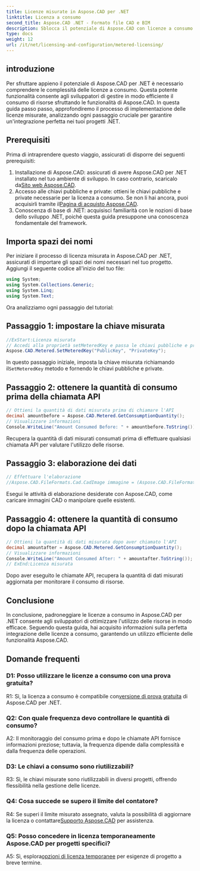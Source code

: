```yaml
---
title: Licenze misurate in Aspose.CAD per .NET
linktitle: Licenza a consumo
second_title: Aspose.CAD .NET - Formato file CAD e BIM
description: Sblocca il potenziale di Aspose.CAD con licenze a consumo in .NET. Ottimizza l'utilizzo delle risorse senza problemi. Esplora la nostra guida passo passo.
type: docs
weight: 12
url: /it/net/licensing-and-configuration/metered-licensing/
---
```

## introduzione

Per sfruttare appieno il potenziale di Aspose.CAD per .NET è necessario comprendere le complessità delle licenze a consumo. Questa potente funzionalità consente agli sviluppatori di gestire in modo efficiente il consumo di risorse sfruttando le funzionalità di Aspose.CAD. In questa guida passo passo, approfondiremo il processo di implementazione delle licenze misurate, analizzando ogni passaggio cruciale per garantire un'integrazione perfetta nei tuoi progetti .NET.

## Prerequisiti

Prima di intraprendere questo viaggio, assicurati di disporre dei seguenti prerequisiti:
1.  Installazione di Aspose.CAD: assicurati di avere Aspose.CAD per .NET installato nel tuo ambiente di sviluppo. In caso contrario, scaricalo da[Sito web Aspose.CAD](https://releases.aspose.com/cad/net/).
2.  Accesso alle chiavi pubbliche e private: ottieni le chiavi pubbliche e private necessarie per la licenza a consumo. Se non li hai ancora, puoi acquisirli tramite il[Pagina di acquisto Aspose.CAD](https://purchase.aspose.com/buy).
3. Conoscenza di base di .NET: acquisisci familiarità con le nozioni di base dello sviluppo .NET, poiché questa guida presuppone una conoscenza fondamentale del framework.

## Importa spazi dei nomi

Per iniziare il processo di licenza misurata in Aspose.CAD per .NET, assicurati di importare gli spazi dei nomi necessari nel tuo progetto. Aggiungi il seguente codice all'inizio del tuo file:
```csharp
using System;
using System.Collections.Generic;
using System.Linq;
using System.Text;
```

Ora analizziamo ogni passaggio del tutorial:

## Passaggio 1: impostare la chiave misurata

```csharp
//ExStart:Licenza misurata
// Accedi alla proprietà setMeteredKey e passa le chiavi pubbliche e private come parametri
Aspose.CAD.Metered.SetMeteredKey("PublicKey", "PrivateKey");
```

 In questo passaggio iniziale, imposta la chiave misurata richiamando il`SetMeteredKey` metodo e fornendo le chiavi pubbliche e private.

## Passaggio 2: ottenere la quantità di consumo prima della chiamata API

```csharp
// Ottieni la quantità di dati misurata prima di chiamare l'API
decimal amountbefore = Aspose.CAD.Metered.GetConsumptionQuantity();
// Visualizzare informazioni
Console.WriteLine("Amount Consumed Before: " + amountbefore.ToString());
```

Recupera la quantità di dati misurati consumati prima di effettuare qualsiasi chiamata API per valutare l'utilizzo delle risorse.

## Passaggio 3: elaborazione dei dati

```csharp
// Effettuare l'elaborazione
//Aspose.CAD.FileFormats.Cad.CadImage immagine = (Aspose.CAD.FileFormats.Cad.CadImage)Aspose.CAD.Image.load("BlockRefDgn.dwg");
```

Esegui le attività di elaborazione desiderate con Aspose.CAD, come caricare immagini CAD o manipolare quelle esistenti.

## Passaggio 4: ottenere la quantità di consumo dopo la chiamata API

```csharp
// Ottieni la quantità di dati misurata dopo aver chiamato l'API
decimal amountafter = Aspose.CAD.Metered.GetConsumptionQuantity();
// Visualizzare informazioni
Console.WriteLine("Amount Consumed After: " + amountafter.ToString());
// ExEnd:Licenza misurata
```

Dopo aver eseguito le chiamate API, recupera la quantità di dati misurati aggiornata per monitorare il consumo di risorse.

## Conclusione

In conclusione, padroneggiare le licenze a consumo in Aspose.CAD per .NET consente agli sviluppatori di ottimizzare l'utilizzo delle risorse in modo efficace. Seguendo questa guida, hai acquisito informazioni sulla perfetta integrazione delle licenze a consumo, garantendo un utilizzo efficiente delle funzionalità Aspose.CAD.

## Domande frequenti

### D1: Posso utilizzare le licenze a consumo con una prova gratuita?

 R1: Sì, la licenza a consumo è compatibile con[versione di prova gratuita](https://releases.aspose.com/) di Aspose.CAD per .NET.

### Q2: Con quale frequenza devo controllare le quantità di consumo?

A2: Il monitoraggio del consumo prima e dopo le chiamate API fornisce informazioni preziose; tuttavia, la frequenza dipende dalla complessità e dalla frequenza delle operazioni.

### D3: Le chiavi a consumo sono riutilizzabili?

R3: Sì, le chiavi misurate sono riutilizzabili in diversi progetti, offrendo flessibilità nella gestione delle licenze.

### Q4: Cosa succede se supero il limite del contatore?

 R4: Se superi il limite misurato assegnato, valuta la possibilità di aggiornare la licenza o contattare[Supporto Aspose.CAD](https://forum.aspose.com/c/cad/19) per assistenza.

### Q5: Posso concedere in licenza temporaneamente Aspose.CAD per progetti specifici?

 A5: Sì, esplora[opzioni di licenza temporanee](https://purchase.aspose.com/temporary-license/) per esigenze di progetto a breve termine.